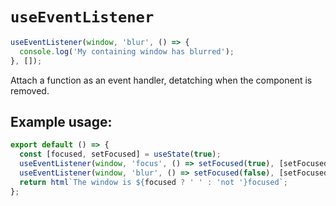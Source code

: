 # `useEventListener`

```javascript
useEventListener(window, 'blur', () => {
  console.log('My containing window has blurred');
}, []);
```

Attach a function as an event handler, detatching when the component is removed.

## Example usage:

```javascript
export default () => {
  const [focused, setFocused] = useState(true);
  useEventListener(window, 'focus', () => setFocused(true), [setFocused]);
  useEventListener(window, 'blur', () => setFocused(false), [setFocused]);
  return html`The window is ${focused ? ' ' : 'not '}focused`;
};
```
